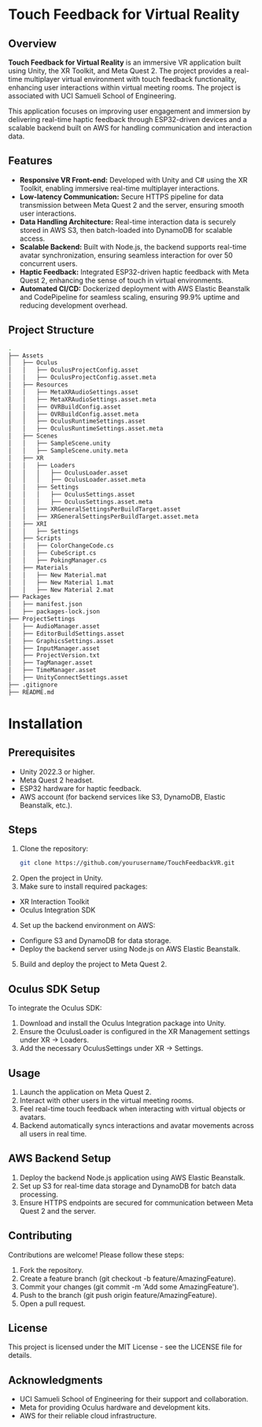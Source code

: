 # Touch Feedback for Virtual Reality

## Overview
**Touch Feedback for Virtual Reality** is an immersive VR application built using Unity, the XR Toolkit, and Meta Quest 2. The project provides a real-time multiplayer virtual environment with touch feedback functionality, enhancing user interactions within virtual meeting rooms. The project is associated with UCI Samueli School of Engineering.

This application focuses on improving user engagement and immersion by delivering real-time haptic feedback through ESP32-driven devices and a scalable backend built on AWS for handling communication and interaction data.

## Features
- **Responsive VR Front-end:** Developed with Unity and C# using the XR Toolkit, enabling immersive real-time multiplayer interactions.
- **Low-latency Communication:** Secure HTTPS pipeline for data transmission between Meta Quest 2 and the server, ensuring smooth user interactions.
- **Data Handling Architecture:** Real-time interaction data is securely stored in AWS S3, then batch-loaded into DynamoDB for scalable access.
- **Scalable Backend:** Built with Node.js, the backend supports real-time avatar synchronization, ensuring seamless interaction for over 50 concurrent users.
- **Haptic Feedback:** Integrated ESP32-driven haptic feedback with Meta Quest 2, enhancing the sense of touch in virtual environments.
- **Automated CI/CD:** Dockerized deployment with AWS Elastic Beanstalk and CodePipeline for seamless scaling, ensuring 99.9% uptime and reducing development overhead.

## Project Structure

```bash
.
├── Assets
│   ├── Oculus
│   │   ├── OculusProjectConfig.asset
│   │   ├── OculusProjectConfig.asset.meta
│   ├── Resources
│   │   ├── MetaXRAudioSettings.asset
│   │   ├── MetaXRAudioSettings.asset.meta
│   │   ├── OVRBuildConfig.asset
│   │   ├── OVRBuildConfig.asset.meta
│   │   ├── OculusRuntimeSettings.asset
│   │   ├── OculusRuntimeSettings.asset.meta
│   ├── Scenes
│   │   ├── SampleScene.unity
│   │   ├── SampleScene.unity.meta
│   ├── XR
│   │   ├── Loaders
│   │   │   ├── OculusLoader.asset
│   │   │   ├── OculusLoader.asset.meta
│   │   ├── Settings
│   │   │   ├── OculusSettings.asset
│   │   │   ├── OculusSettings.asset.meta
│   │   ├── XRGeneralSettingsPerBuildTarget.asset
│   │   ├── XRGeneralSettingsPerBuildTarget.asset.meta
│   ├── XRI
│   │   ├── Settings
│   ├── Scripts
│   │   ├── ColorChangeCode.cs
│   │   ├── CubeScript.cs
│   │   ├── PokingManager.cs
│   ├── Materials
│   │   ├── New Material.mat
│   │   ├── New Material 1.mat
│   │   ├── New Material 2.mat
├── Packages
│   ├── manifest.json
│   ├── packages-lock.json
├── ProjectSettings
│   ├── AudioManager.asset
│   ├── EditorBuildSettings.asset
│   ├── GraphicsSettings.asset
│   ├── InputManager.asset
│   ├── ProjectVersion.txt
│   ├── TagManager.asset
│   ├── TimeManager.asset
│   ├── UnityConnectSettings.asset
├── .gitignore
├── README.md
```
# Installation

## Prerequisites
- Unity 2022.3 or higher.
- Meta Quest 2 headset.
- ESP32 hardware for haptic feedback.
- AWS account (for backend services like S3, DynamoDB, Elastic Beanstalk, etc.).

## Steps
1. Clone the repository:
   ```bash
   git clone https://github.com/yourusername/TouchFeedbackVR.git
2. Open the project in Unity.
3. Make sure to install required packages:
- XR Interaction Toolkit
- Oculus Integration SDK
4. Set up the backend environment on AWS:
- Configure S3 and DynamoDB for data storage.
- Deploy the backend server using Node.js on AWS Elastic Beanstalk.
5. Build and deploy the project to Meta Quest 2.

## Oculus SDK Setup
To integrate the Oculus SDK:

1. Download and install the Oculus Integration package into Unity.
2. Ensure the OculusLoader is configured in the XR Management settings under XR -> Loaders.
3. Add the necessary OculusSettings under XR -> Settings.

## Usage
1. Launch the application on Meta Quest 2.
2. Interact with other users in the virtual meeting rooms.
3. Feel real-time touch feedback when interacting with virtual objects or avatars.
4. Backend automatically syncs interactions and avatar movements across all users in real time.

## AWS Backend Setup
1. Deploy the backend Node.js application using AWS Elastic Beanstalk.
2. Set up S3 for real-time data storage and DynamoDB for batch data processing.
3. Ensure HTTPS endpoints are secured for communication between Meta Quest 2 and the server.

## Contributing
Contributions are welcome! Please follow these steps:

1. Fork the repository.
2. Create a feature branch (git checkout -b feature/AmazingFeature).
3. Commit your changes (git commit -m 'Add some AmazingFeature').
4. Push to the branch (git push origin feature/AmazingFeature).
5. Open a pull request.

## License
This project is licensed under the MIT License - see the LICENSE file for details.

## Acknowledgments
- UCI Samueli School of Engineering for their support and collaboration.
- Meta for providing Oculus hardware and development kits.
- AWS for their reliable cloud infrastructure.

